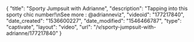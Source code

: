 {
    "title": "Sporty Jumpsuit with Adrianne",
    "description": "Tapping into this sporty chic number!\nSee more : @adrianneviz",
    "videoid": "177217840",
    "date_created": "1536600227",
    "date_modified": "1546466787",
    "type": "captivate",
    "layout": "video",
    "url": "\/v\/sporty-jumpsuit-with-adrianne\/177217840"
}